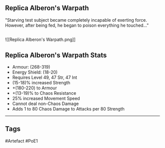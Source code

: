 ## Replica Alberon's Warpath
"Starving test subject became completely incapable of exerting force.
However, after being fed, he began to poison everything he touched..."
##
![[Replica Alberon's Warpath.png]]
## Replica Alberon's Warpath Stats
- Armour: (268-319)
- Energy Shield: (18-20)
- Requires Level 49, 47 Str, 47 Int
- (15-18)% increased Strength
- +(180-220) to Armour
- +(13-19)% to Chaos Resistance
- 25% increased Movement Speed
- Cannot deal non-Chaos Damage
- Adds 1 to 80 Chaos Damage to Attacks per 80 Strength


---
## Tags
#Artefact
#PoE1